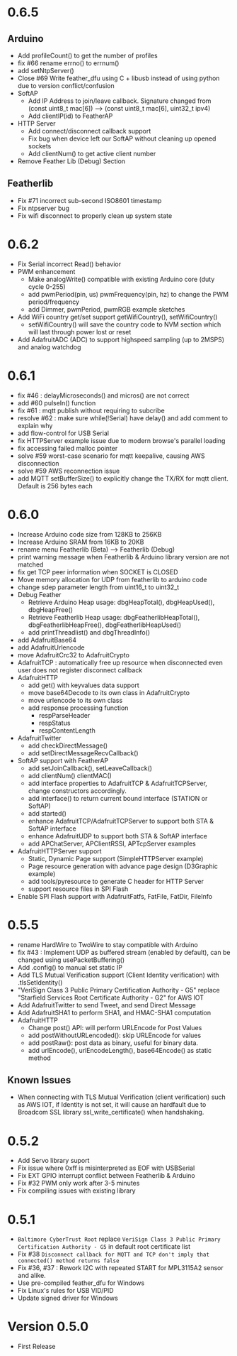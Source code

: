 # 0.6.5

## Arduino

- Add profileCount() to get the number of profiles
- fix #66 rename errno() to errnum()
- add setNtpServer()
- Close #69 Write feather_dfu using C + libusb instead of using python due to version conflict/confusion
- SoftAP
	- Add IP Address to join/leave callback. Signature changed from (const uint8_t mac[6]) --> (const uint8_t mac[6], uint32_t ipv4)
	- Add clientIP(id) to FeatherAP
- HTTP Server
	- Add connect/disconnect callback support
	- Fix bug when device left our SoftAP without cleaning up opened sockets
	- Add clientNum() to get active client number
- Remove Feather Lib (Debug) Section

## Featherlib

- Fix #71 incorrect sub-second ISO8601 timestamp
- Fix ntpserver bug
- Fix wifi disconnect to properly clean up system state 

# 0.6.2

- Fix Serial incorrect Read() behavior
- PWM enhancement
	- Make analogWrite() compatible with existing Arduino core (duty cycle 0-255)
	- add pwmPeriod(pin, us) pwmFrequency(pin, hz) to change the PWM period/frequency
	- add Dimmer, pwmPeriod, pwmRGB example sketches
- Add WiFi country get/set support getWifiCountry(), setWifiCountry()
	- setWifiCountry() will save the country code to NVM section which will last through power lost or reset
- Add AdafruitADC (ADC) to support highspeed sampling (up to 2MSPS) and analog watchdog

# 0.6.1

- fix #46 : delayMicroseconds() and micros() are not correct
- add #60 pulseIn() function
- fix #61 : mqtt publish without requiring to subcribe
- resolve #62 : make sure while(!Serial) have delay() and add comment to explain why
- add flow-control for USB Serial
- fix HTTPServer example issue due to modern browse's parallel loading
- fix accessing failed malloc pointer
- solve #59 worst-case scenario for mqtt keepalive, causing AWS disconnection
- solve #59 AWS reconnection issue
- add MQTT setBufferSize() to explicitly change the TX/RX for mqtt client. Default is 256 bytes each

# 0.6.0

- Increase Arduino code size from 128KB to 256KB
- Increase Arduino SRAM from 16KB to 20KB
- rename menu Featherlib (Beta) --> Featherlib (Debug)
- print warning message when Featherlib & Arduino library version are not matched
- fix get TCP peer information when SOCKET is CLOSED
- Move memory allocation for UDP from featherlib to arduino code
- change sdep parameter length from uint16_t to uint32_t
- Debug Feather
	- Retrieve Arduino Heap usage: dbgHeapTotal(), dbgHeapUsed(), dbgHeapFree()
	- Retrieve Featherlib Heap usage: dbgFeatherlibHeapTotal(), dbgFeatherlibHeapFree(), dbgFeatherlibHeapUsed()
	- add printThreadlist() and dbgThreadInfo()
- add AdafruitBase64
- add AdafruitUrlencode
- move AdafruitCrc32 to AdafruitCrypto
- AdafruitTCP : automatically free up resource when disconnected even user does not register disconnect callback
- AdafruitHTTP
	- add get() with keyvalues data support
	- move base64Decode to its own class in AdafruitCrypto
	- move urlencode to its own class
	- add response processing function
		- respParseHeader
		- respStatus
		- respContentLength
- AdafruitTwitter
	- add checkDirectMessage()
	- add setDirectMessageRecvCallback()
- SoftAP support with FeatherAP
	- add setJoinCallback(), setLeaveCallback()
	- add clientNum() clientMAC()
	- add interface properties to AdafruitTCP & AdafruitTCPServer, change constructors accordingly.
	- add interface() to return current bound interface (STATION or SoftAP)
	- add started()
	- enhance AdafruitTCP/AdafruitTCPServer to support both STA & SoftAP interface
	- enhance AdafruitUDP to support both STA & SoftAP interface
	- add APChatServer, APClientRSSI, APTcpServer examples
- AdafruitHTTPServer support
	- Static, Dynamic Page support (SimpleHTTPServer example)
	- Page resource generation with advance page design (D3Graphic example)
	- add tools/pyresource to generate C header for HTTP Server
	- support resource files in SPI Flash
- Enable SPI Flash support with AdafruitFatfs, FatFile, FatDir, FileInfo 

# 0.5.5

- rename HardWire to TwoWire to stay compatible with Arduino
- fix #43 : Implement UDP as buffered stream (enabled by default), can be changed using usePacketBuffering()
- Add .config() to manual set static IP
- Add TLS Mutual Verification support (Client Identity verification) with .tlsSetIdentity()
- "VeriSign Class 3 Public Primary Certification Authority - G5" replace "Starfield Services Root Certificate Authority - G2" for AWS IOT 
- Add AdafruitTwitter to send Tweet, and send Direct Message
- Add AdafruitSHA1 to perform SHA1, and HMAC-SHA1 computation
- AdafruitHTTP
	- Change post() API: will perform URLEncode for Post Values
	- add postWithoutURLencoded(): skip URLEncode for values
	- add postRaw(): post data as binary, useful for binary data.
	- add urlEncode(), urlEncodeLength(), base64Encode() as static method

## Known Issues

- When connecting with TLS Mutual Verification (client verification) such as AWS IOT, if Identity is not set, it will cause an hardfault due to Broadcom SSL library ssl_write_certificate() when handshaking.

# 0.5.2

- Add Servo library suport
- Fix issue where 0xff is misinterpreted as EOF with USBSerial
- Fix EXT GPIO interrupt conflict between Featherlib & Arduino
- Fix #32 PWM only work after 3-5 minutes
- Fix compiling issues with existing library

# 0.5.1

- `Baltimore CyberTrust Root` replace `VeriSign Class 3 Public Primary Certification Authority - G5` in default root certificate list
- Fix #38 `Disconnect callback for MQTT and TCP don't imply that connected() method returns false` 
- Fix #36, #37 : Rework I2C with repeated START for MPL3115A2 sensor and alike.
- Use pre-compiled feather_dfu for Windows
- Fix Linux's rules for USB VID/PID
- Update signed driver for Windows

# Version 0.5.0

- First Release

